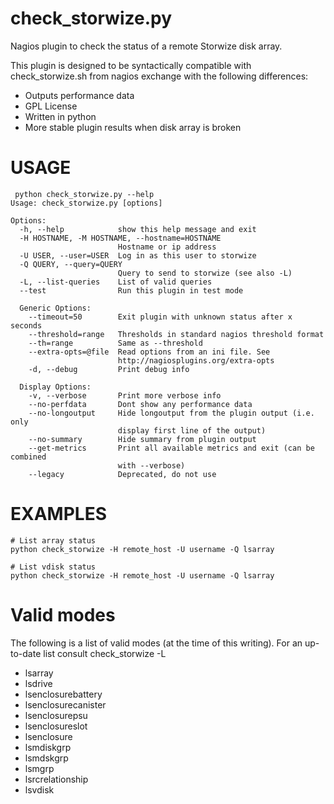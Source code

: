 check_storwize.py
=================

Nagios plugin to check the status of a remote Storwize disk array.

This plugin is designed to be syntactically compatible with check_storwize.sh from nagios exchange
with the following differences:

  - Outputs performance data
  - GPL License
  - Written in python
  - More stable plugin results when disk array is broken


USAGE
=============
```
 python check_storwize.py --help
Usage: check_storwize.py [options]

Options:
  -h, --help            show this help message and exit
  -H HOSTNAME, -M HOSTNAME, --hostname=HOSTNAME
                        Hostname or ip address
  -U USER, --user=USER  Log in as this user to storwize
  -Q QUERY, --query=QUERY
                        Query to send to storwize (see also -L)
  -L, --list-queries    List of valid queries
  --test                Run this plugin in test mode

  Generic Options:
    --timeout=50        Exit plugin with unknown status after x seconds
    --threshold=range   Thresholds in standard nagios threshold format
    --th=range          Same as --threshold
    --extra-opts=@file  Read options from an ini file. See
                        http://nagiosplugins.org/extra-opts
    -d, --debug         Print debug info

  Display Options:
    -v, --verbose       Print more verbose info
    --no-perfdata       Dont show any performance data
    --no-longoutput     Hide longoutput from the plugin output (i.e. only
                        display first line of the output)
    --no-summary        Hide summary from plugin output
    --get-metrics       Print all available metrics and exit (can be combined
                        with --verbose)
    --legacy            Deprecated, do not use
```

EXAMPLES
========
```
# List array status
python check_storwize -H remote_host -U username -Q lsarray

# List vdisk status
python check_storwize -H remote_host -U username -Q lsarray

```


Valid modes
===========
The following is a list of valid modes (at the time of this writing). For an up-to-date list consult check_storwize -L

  * lsarray
  * lsdrive
  * lsenclosurebattery
  * lsenclosurecanister
  * lsenclosurepsu
  * lsenclosureslot
  * lsenclosure
  * lsmdiskgrp
  * lsmdskgrp
  * lsmgrp
  * lsrcrelationship
  * lsvdisk
